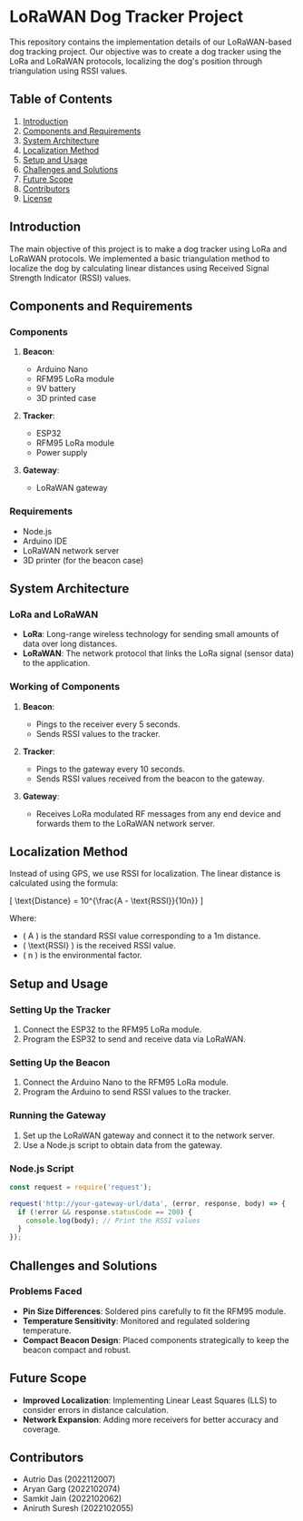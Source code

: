 # LoRaWAN Dog Tracker Project

This repository contains the implementation details of our LoRaWAN-based dog tracking project. Our objective was to create a dog tracker using the LoRa and LoRaWAN protocols, localizing the dog's position through triangulation using RSSI values.

## Table of Contents

1. [Introduction](#introduction)
2. [Components and Requirements](#components-and-requirements)
3. [System Architecture](#system-architecture)
4. [Localization Method](#localization-method)
5. [Setup and Usage](#setup-and-usage)
6. [Challenges and Solutions](#challenges-and-solutions)
7. [Future Scope](#future-scope)
8. [Contributors](#contributors)
9. [License](#license)

## Introduction

The main objective of this project is to make a dog tracker using LoRa and LoRaWAN protocols. We implemented a basic triangulation method to localize the dog by calculating linear distances using Received Signal Strength Indicator (RSSI) values.

## Components and Requirements

### Components

1. **Beacon**:
   - Arduino Nano
   - RFM95 LoRa module
   - 9V battery
   - 3D printed case

2. **Tracker**:
   - ESP32
   - RFM95 LoRa module
   - Power supply

3. **Gateway**:
   - LoRaWAN gateway

### Requirements

- Node.js
- Arduino IDE
- LoRaWAN network server
- 3D printer (for the beacon case)

## System Architecture

### LoRa and LoRaWAN

- **LoRa**: Long-range wireless technology for sending small amounts of data over long distances.
- **LoRaWAN**: The network protocol that links the LoRa signal (sensor data) to the application.

### Working of Components

1. **Beacon**: 
   - Pings to the receiver every 5 seconds.
   - Sends RSSI values to the tracker.

2. **Tracker**:
   - Pings to the gateway every 10 seconds.
   - Sends RSSI values received from the beacon to the gateway.

3. **Gateway**:
   - Receives LoRa modulated RF messages from any end device and forwards them to the LoRaWAN network server.

## Localization Method

Instead of using GPS, we use RSSI for localization. The linear distance is calculated using the formula:

\[
\text{Distance} = 10^{\frac{A - \text{RSSI}}{10n}}
\]

Where:
- \( A \) is the standard RSSI value corresponding to a 1m distance.
- \( \text{RSSI} \) is the received RSSI value.
- \( n \) is the environmental factor.

## Setup and Usage

### Setting Up the Tracker

1. Connect the ESP32 to the RFM95 LoRa module.
2. Program the ESP32 to send and receive data via LoRaWAN.

### Setting Up the Beacon

1. Connect the Arduino Nano to the RFM95 LoRa module.
2. Program the Arduino to send RSSI values to the tracker.

### Running the Gateway

1. Set up the LoRaWAN gateway and connect it to the network server.
2. Use a Node.js script to obtain data from the gateway.

### Node.js Script

```javascript
const request = require('request');

request('http://your-gateway-url/data', (error, response, body) => {
  if (!error && response.statusCode == 200) {
    console.log(body); // Print the RSSI values
  }
});
```

## Challenges and Solutions

### Problems Faced

- **Pin Size Differences**: Soldered pins carefully to fit the RFM95 module.
- **Temperature Sensitivity**: Monitored and regulated soldering temperature.
- **Compact Beacon Design**: Placed components strategically to keep the beacon compact and robust.

## Future Scope

- **Improved Localization**: Implementing Linear Least Squares (LLS) to consider errors in distance calculation.
- **Network Expansion**: Adding more receivers for better accuracy and coverage.

## Contributors

- Autrio Das (2022112007)
- Aryan Garg (2022102074)
- Samkit Jain (2022102062)
- Aniruth Suresh (2022102055)
